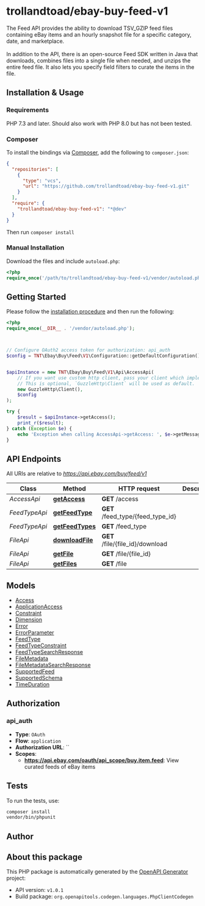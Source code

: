 # trollandtoad/ebay-buy-feed-v1

The Feed API provides the ability to download TSV_GZIP feed files containing eBay items and an hourly snapshot file for a specific category, date, and marketplace.<br /><br />In addition to the API, there is an open-source Feed SDK written in Java that downloads, combines files into a single file when needed, and unzips the entire feed file. It also lets you specify field filters to curate the items in the file.


## Installation & Usage

### Requirements

PHP 7.3 and later.
Should also work with PHP 8.0 but has not been tested.

### Composer

To install the bindings via [Composer](https://getcomposer.org/), add the following to `composer.json`:

```json
{
  "repositories": [
    {
      "type": "vcs",
      "url": "https://github.com/trollandtoad/ebay-buy-feed-v1.git"
    }
  ],
  "require": {
    "trollandtoad/ebay-buy-feed-v1": "*@dev"
  }
}
```

Then run `composer install`

### Manual Installation

Download the files and include `autoload.php`:

```php
<?php
require_once('/path/to/trollandtoad/ebay-buy-feed-v1/vendor/autoload.php');
```

## Getting Started

Please follow the [installation procedure](#installation--usage) and then run the following:

```php
<?php
require_once(__DIR__ . '/vendor/autoload.php');



// Configure OAuth2 access token for authorization: api_auth
$config = TNT\Ebay\Buy\Feed\V1\Configuration::getDefaultConfiguration()->setAccessToken('YOUR_ACCESS_TOKEN');


$apiInstance = new TNT\Ebay\Buy\Feed\V1\Api\AccessApi(
    // If you want use custom http client, pass your client which implements `GuzzleHttp\ClientInterface`.
    // This is optional, `GuzzleHttp\Client` will be used as default.
    new GuzzleHttp\Client(),
    $config
);

try {
    $result = $apiInstance->getAccess();
    print_r($result);
} catch (Exception $e) {
    echo 'Exception when calling AccessApi->getAccess: ', $e->getMessage(), PHP_EOL;
}

```

## API Endpoints

All URIs are relative to *https://api.ebay.com/buy/feed/v1*

Class | Method | HTTP request | Description
------------ | ------------- | ------------- | -------------
*AccessApi* | [**getAccess**](docs/Api/AccessApi.md#getaccess) | **GET** /access | 
*FeedTypeApi* | [**getFeedType**](docs/Api/FeedTypeApi.md#getfeedtype) | **GET** /feed_type/{feed_type_id} | 
*FeedTypeApi* | [**getFeedTypes**](docs/Api/FeedTypeApi.md#getfeedtypes) | **GET** /feed_type | 
*FileApi* | [**downloadFile**](docs/Api/FileApi.md#downloadfile) | **GET** /file/{file_id}/download | 
*FileApi* | [**getFile**](docs/Api/FileApi.md#getfile) | **GET** /file/{file_id} | 
*FileApi* | [**getFiles**](docs/Api/FileApi.md#getfiles) | **GET** /file | 

## Models

- [Access](docs/Model/Access.md)
- [ApplicationAccess](docs/Model/ApplicationAccess.md)
- [Constraint](docs/Model/Constraint.md)
- [Dimension](docs/Model/Dimension.md)
- [Error](docs/Model/Error.md)
- [ErrorParameter](docs/Model/ErrorParameter.md)
- [FeedType](docs/Model/FeedType.md)
- [FeedTypeConstraint](docs/Model/FeedTypeConstraint.md)
- [FeedTypeSearchResponse](docs/Model/FeedTypeSearchResponse.md)
- [FileMetadata](docs/Model/FileMetadata.md)
- [FileMetadataSearchResponse](docs/Model/FileMetadataSearchResponse.md)
- [SupportedFeed](docs/Model/SupportedFeed.md)
- [SupportedSchema](docs/Model/SupportedSchema.md)
- [TimeDuration](docs/Model/TimeDuration.md)

## Authorization

### api_auth

- **Type**: `OAuth`
- **Flow**: `application`
- **Authorization URL**: ``
- **Scopes**: 
    - **https://api.ebay.com/oauth/api_scope/buy.item.feed**: View curated feeds of eBay items

## Tests

To run the tests, use:

```bash
composer install
vendor/bin/phpunit
```

## Author



## About this package

This PHP package is automatically generated by the [OpenAPI Generator](https://openapi-generator.tech) project:

- API version: `v1.0.1`
- Build package: `org.openapitools.codegen.languages.PhpClientCodegen`
